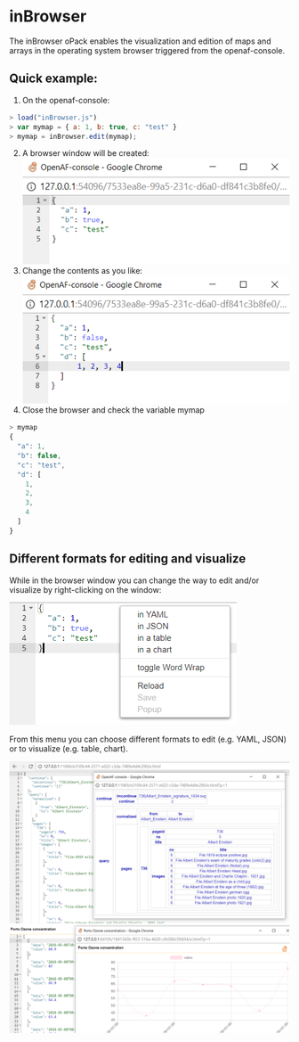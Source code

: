 # inBrowser

The inBrowser oPack enables the visualization and edition of maps and arrays in the operating system browser triggered from the openaf-console.

## Quick example:

1. On the openaf-console: 
````javascript
> load("inBrowser.js")
> var mymap = { a: 1, b: true, c: "test" }
> mymap = inBrowser.edit(mymap);
````
2. A browser window will be created: 
![](docs/example1.png "Example 1")
3. Change the contents as you like:
![](docs/example2.png "Example 2")
4. Close the browser and check the variable mymap
````javascript
> mymap
{
  "a": 1,
  "b": false,
  "c": "test",
  "d": [
    1,
    2,
    3,
    4
  ]
}
````

## Different formats for editing and visualize

While in the browser window you can change the way to edit and/or visualize by right-clicking on the window:

![](docs/right-click.png "Right-click")

From this menu you can choose different formats to edit (e.g. YAML, JSON) or to visualize (e.g. table, chart).

![table example](docs/table-example.png)
![chart example](docs/chart-example.png)